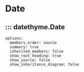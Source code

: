 # Date

## ::: datethyme.Date
    options:
      members_order: source
      summary: true
      inherited_members: false
      show_root_heading: true
      show_source: false
      show_inheritance_diagram: false
